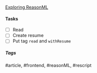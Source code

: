 [Exploring ReasonML](http://reasonmlhub.com/exploring-reasonml/)


#### Tasks
- [ ] Read
- [ ] Create resume
- [ ] Put tag `read` and `withResume`

##### Tags
#article, #frontend, #reasonML, #rescript
